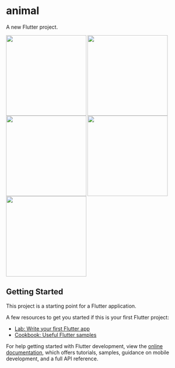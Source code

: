 # animal

A new Flutter project.

<img align="left" src="https://github.com/romiksutariya/animal_project/assets/132912157/5c2d5f3f-c667-4d93-b254-41cf0629d100" width="220px">
<img align="left" src="https://github.com/romiksutariya/animal_project/assets/132912157/527a37d9-21ae-4a27-a566-db0cd3248e9e" width="220px">
<img src="https://github.com/romiksutariya/animal_project/assets/132912157/17dcb2a1-7c0b-4ab2-aa43-ee7924ba2488" width="220px">

<img align="left" src="https://github.com/romiksutariya/animal_project/assets/132912157/4c236d97-fcce-4ed5-a1d3-bc0c9c685385" width="220px">
<img src="https://github.com/romiksutariya/animal_project/assets/132912157/ec510a9c-3f2a-4883-9823-0c5decd6316b" width="220px">



## Getting Started

This project is a starting point for a Flutter application.

A few resources to get you started if this is your first Flutter project:

- [Lab: Write your first Flutter app](https://docs.flutter.dev/get-started/codelab)
- [Cookbook: Useful Flutter samples](https://docs.flutter.dev/cookbook)

For help getting started with Flutter development, view the
[online documentation](https://docs.flutter.dev/), which offers tutorials,
samples, guidance on mobile development, and a full API reference.
